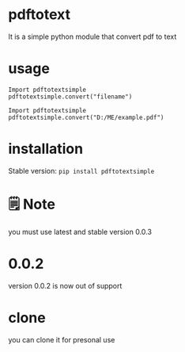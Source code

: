 # pdftotext
It is a simple python module that convert pdf to text
# usage
```
Import pdftotextsimple
pdftotextsimple.convert("filename")
```
```
Import pdftotextsimple
pdftotextsimple.convert("D:/ME/example.pdf")
```
# installation 
Stable version: `pip install pdftotextsimple`
# 🗒 Note
you must use latest and stable version 0.0.3 
# 0.0.2
version 0.0.2 is now out of support
# clone
you can clone it for presonal use 
